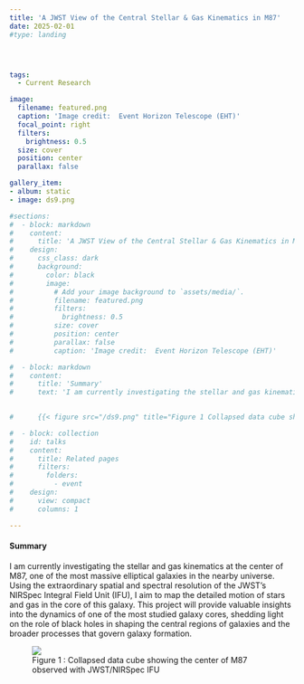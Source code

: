```yaml
---
title: 'A JWST View of the Central Stellar & Gas Kinematics in M87'
date: 2025-02-01
#type: landing




tags:
  - Current Research

image:
  filename: featured.png
  caption: 'Image credit:  Event Horizon Telescope (EHT)'
  focal_point: right
  filters:
    brightness: 0.5
  size: cover
  position: center
  parallax: false

gallery_item: 
- album: static
- image: ds9.png

#sections:
#  - block: markdown
#    content:
#      title: 'A JWST View of the Central Stellar & Gas Kinematics in M87'
#    design:
#      css_class: dark
#      background:
#        color: black
#        image:
#          # Add your image background to `assets/media/`.
#          filename: featured.png
#          filters:
#            brightness: 0.5
#          size: cover
#          position: center
#          parallax: false
#          caption: 'Image credit:  Event Horizon Telescope (EHT)'

#  - block: markdown
#    content:
#      title: 'Summary'
#      text: 'I am currently investigating the stellar and gas kinematics at the center of M87, one of the most massive elliptical galaxies in the nearby universe. Using the extraordinary spatial and spectral resolution of the JWST’s NIRSpec Integral Field Unit (IFU), I aim to map the detailed motion of stars and gas in the core of this galaxy. This project will provide valuable insights into the dynamics of one of the most studied galaxy cores, shedding light on the role of black holes in shaping the central regions of galaxies and the broader processes that govern galaxy formation. 
      

#      {{< figure src="/ds9.png" title="Figure 1 Collapsed data cube showing the center of M87 observed with JWST/NIRSpec IFU." >}}'

#  - block: collection
#    id: talks
#    content:
#      title: Related pages
#      filters:
#        folders:
#          - event
#    design:
#      view: compact
#      columns: 1

---
```

#### Summary
I am currently investigating the stellar and gas kinematics at the center of M87, one of the most massive elliptical galaxies in the nearby universe. Using the extraordinary spatial and spectral resolution of the JWST’s NIRSpec Integral Field Unit (IFU), I aim to map the detailed motion of stars and gas in the core of this galaxy. This project will provide valuable insights into the dynamics of one of the most studied galaxy cores, shedding light on the role of black holes in shaping the central regions of galaxies and the broader processes that govern galaxy formation.

<figure>
<img src="/ds9.png" style="width:auto;height:auto"/>
<figcaption>Figure 1 : Collapsed data cube showing the center of M87 observed with JWST/NIRSpec IFU</figcaption>
</figure>

